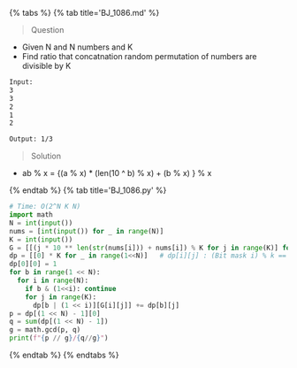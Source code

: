 {% tabs %}
{% tab title='BJ_1086.md' %}

> Question

* Given N and N numbers and K
* Find ratio that concatnation random permutation of numbers are divisible by K

```txt
Input:
3
3
2
1
2

Output: 1/3
```

> Solution

* ab % x = {(a % x) * (len(10 ^ b) % x) + (b % x) } % x

{% endtab %}
{% tab title='BJ_1086.py' %}

```py
# Time: O(2^N K N)
import math
N = int(input())
nums = [int(input()) for _ in range(N)]
K = int(input())
G = [[(j * 10 ** len(str(nums[i])) + nums[i]) % K for j in range(K)] for i in range(N)]
dp = [[0] * K for _ in range(1<<N)]   # dp[i][j] : (Bit mask i) % k == j
dp[0][0] = 1
for b in range(1 << N):
  for i in range(N):
    if b & (1<<i): continue
    for j in range(K):
      dp[b | (1 << i)][G[i][j]] += dp[b][j]
p = dp[(1 << N) - 1][0]
q = sum(dp[(1 << N) - 1])
g = math.gcd(p, q)
print(f"{p // g}/{q//g}")
```

{% endtab %}
{% endtabs %}
